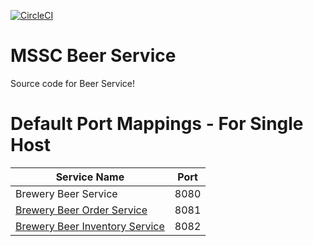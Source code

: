 [![CircleCI](https://circleci.com/gh/JulioAvalos/mssc-beer-service.svg?style=svg)](https://circleci.com/gh/JulioAvalos/mssc-beer-service)
# MSSC Beer Service

Source code for Beer Service!

# Default Port Mappings - For Single Host
| Service Name | Port | 
| --------| -----|
| Brewery Beer Service | 8080 |
| [Brewery Beer Order Service](https://github.com/springframeworkguru/mssc-beer-order-service) | 8081 |
| [Brewery Beer Inventory Service](https://github.com/springframeworkguru/mssc-beer-inventory-service) | 8082 |